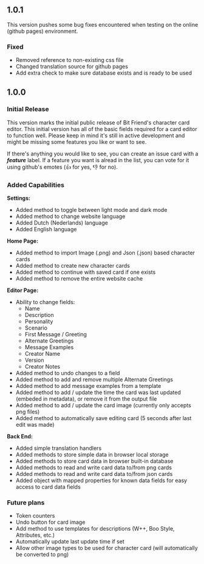 ## 1.0.1
This version pushes some bug fixes encountered when testing on the online (github pages) environment.

### Fixed
* Removed reference to non-existing css file
* Changed translation source for github pages
* Add extra check to make sure database exists and is ready to be used

## 1.0.0
### Initial Release
This version marks the initial public release of Bit Friend's character card editor.
This initial version has all of the basic fields required for a card editor to function well.
Please keep in mind it's still in active development and might be missing some features you like or want to see.

If there's anything you would like to see, you can create an issue card with a ***feature*** label. If a feature you want is alread in the list, you can vote for it using github's emotes (:thumbsup: for yes, :thumbsdown: for no).

### Added Capabilities
**Settings:**
* Added method to toggle between light mode and dark mode
* Added method to change website language
* Added Dutch (Nederlands) language
* Added English language

**Home Page:**
* Added method to import Image (.png) and Json (.json) based character cards
* Added method to create new character cards
* Added method to continue with saved card if one exists
* Added method to remove the entire website cache

**Editor Page:**
* Ability to change fields:
    * Name
    * Description
    * Personality
    * Scenario
    * First Message / Greeting
    * Alternate Greetings
    * Message Examples
    * Creator Name
    * Version
    * Creator Notes
* Added method to undo changes to a field
* Added method to add and remove multiple Alternate Greetings
* Added method to add message examples from a template
* Added method to add / update the time the card was last updated (embeded in metadata), or remove it from the output file
* Added method to add / update the card image (currently only accepts png files)
* Added method to automatically save editing card (5 seconds after last edit was made)

**Back End:**
* Added simple translation handlers
* Added methods to store simple data in browser local storage
* Added methods to store card data in browser built-in database
* Added methods to read and write card data to/from png cards
* Added methods to read and write card data to/from json cards
* Added object with mapped properties for known data fields for easy access to card data fields

### Future plans
* Token counters
* Undo button for card image
* Add method to use templates for descriptions (W++, Boo Style, Attributes, etc.)
* Automatically update last update time if set
* Allow other image types to be used for character card (will automatically be converted to png)